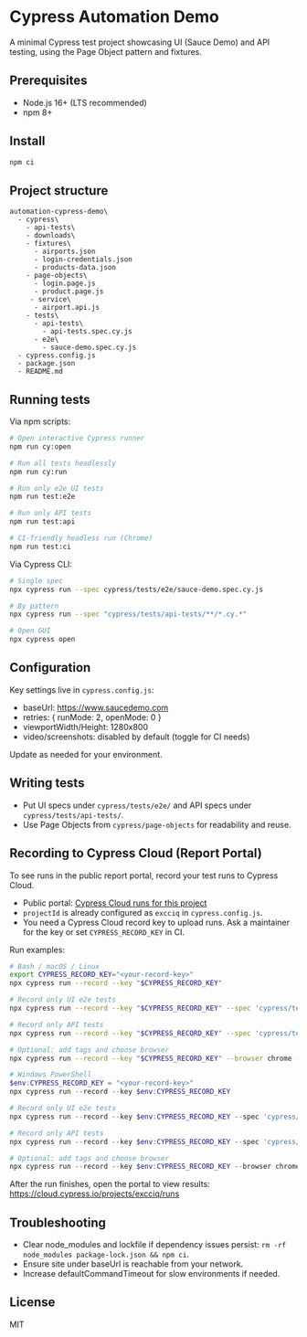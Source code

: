 # Cypress Automation Demo

A minimal Cypress test project showcasing UI (Sauce Demo) and API testing, using the Page Object pattern and fixtures.

## Prerequisites
- Node.js 16+ (LTS recommended)
- npm 8+

## Install
```bash
npm ci
```

## Project structure
```text
automation-cypress-demo\
  - cypress\
    - api-tests\
    - downloads\
    - fixtures\
      - airports.json
      - login-credentials.json
      - products-data.json
    - page-objects\
      - login.page.js
      - product.page.js
     - service\
      - airport.api.js
    - tests\
      - api-tests\
        - api-tests.spec.cy.js
      - e2e\
        - sauce-demo.spec.cy.js
  - cypress.config.js
  - package.json
  - README.md
```

## Running tests

Via npm scripts:
```bash
# Open interactive Cypress runner
npm run cy:open

# Run all tests headlessly
npm run cy:run

# Run only e2e UI tests
npm run test:e2e

# Run only API tests
npm run test:api

# CI-friendly headless run (Chrome)
npm run test:ci
```

Via Cypress CLI:
```bash
# Single spec
npx cypress run --spec cypress/tests/e2e/sauce-demo.spec.cy.js

# By pattern
npx cypress run --spec "cypress/tests/api-tests/**/*.cy.*"

# Open GUI
npx cypress open
```


## Configuration
Key settings live in `cypress.config.js`:
- baseUrl: https://www.saucedemo.com
- retries: { runMode: 2, openMode: 0 }
- viewportWidth/Height: 1280x800
- video/screenshots: disabled by default (toggle for CI needs)

Update as needed for your environment.

## Writing tests
- Put UI specs under `cypress/tests/e2e/` and API specs under `cypress/tests/api-tests/`.
- Use Page Objects from `cypress/page-objects` for readability and reuse.



## Recording to Cypress Cloud (Report Portal)
To see runs in the public report portal, record your test runs to Cypress Cloud.

- Public portal: [Cypress Cloud runs for this project](https://cloud.cypress.io/projects/excciq/runs)
- `projectId` is already configured as `excciq` in `cypress.config.js`.
- You need a Cypress Cloud record key to upload runs. Ask a maintainer for the key or set `CYPRESS_RECORD_KEY` in CI.

Run examples:

```bash
# Bash / macOS / Linux
export CYPRESS_RECORD_KEY="<your-record-key>"
npx cypress run --record --key "$CYPRESS_RECORD_KEY"

# Record only UI e2e tests
npx cypress run --record --key "$CYPRESS_RECORD_KEY" --spec 'cypress/tests/e2e/**/*.cy.*'

# Record only API tests
npx cypress run --record --key "$CYPRESS_RECORD_KEY" --spec 'cypress/tests/api-tests/**/*.cy.*'

# Optional: add tags and choose browser
npx cypress run --record --key "$CYPRESS_RECORD_KEY" --browser chrome --tag "ci,smoke"
```

```powershell
# Windows PowerShell
$env:CYPRESS_RECORD_KEY = "<your-record-key>"
npx cypress run --record --key $env:CYPRESS_RECORD_KEY

# Record only UI e2e tests
npx cypress run --record --key $env:CYPRESS_RECORD_KEY --spec 'cypress/tests/e2e/**/*.cy.*'

# Record only API tests
npx cypress run --record --key $env:CYPRESS_RECORD_KEY --spec 'cypress/tests/api-tests/**/*.cy.*'

# Optional: add tags and choose browser
npx cypress run --record --key $env:CYPRESS_RECORD_KEY --browser chrome --tag "ci,smoke"
```

After the run finishes, open the portal to view results: https://cloud.cypress.io/projects/excciq/runs

## Troubleshooting
- Clear node_modules and lockfile if dependency issues persist: `rm -rf node_modules package-lock.json && npm ci`.
- Ensure site under baseUrl is reachable from your network.
- Increase defaultCommandTimeout for slow environments if needed.

## License
MIT

